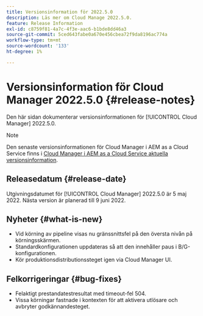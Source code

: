 ```yaml
---
title: Versionsinformation för 2022.5.0
description: Läs mer om Cloud Manage 2022.5.0.
feature: Release Information
exl-id: c8759f81-4a7c-4f3e-aac6-b1bde8dd46a3
source-git-commit: 5ced643fabe0a670e456cbea72f9da8196ac774a
workflow-type: tm+mt
source-wordcount: '133'
ht-degree: 1%

---
```


# Versionsinformation för Cloud Manager 2022.5.0 {#release-notes}

Den här sidan dokumenterar versionsinformationen för [!UICONTROL Cloud Manager] 2022.5.0.

>[!NOTE]
>
>Den senaste versionsinformationen för Cloud Manager i AEM as a Cloud Service finns i [Cloud Manager i AEM as a Cloud Service aktuella versionsinformation](https://experienceleague.adobe.com/en/docs/experience-manager-cloud-service/content/release-notes/cloud-manager/current).

## Releasedatum {#release-date}

Utgivningsdatumet för [!UICONTROL Cloud Manager] 2022.5.0 är 5 maj 2022. Nästa version är planerad till 9 juni 2022.

## Nyheter {#what-is-new}

* Vid körning av pipeline visas nu gränssnittsfel på den översta nivån på körningsskärmen.
* Standardkonfigurationen uppdateras så att den innehåller paus i B/G-konfigurationen.
* Kör produktionsdistributionssteget igen via Cloud Manager UI.

## Felkorrigeringar {#bug-fixes}

* Felaktigt prestandatestresultat med timeout-fel 504.
* Vissa körningar fastnade i kontexten för att aktivera utlösare och avbryter godkännandesteget.
